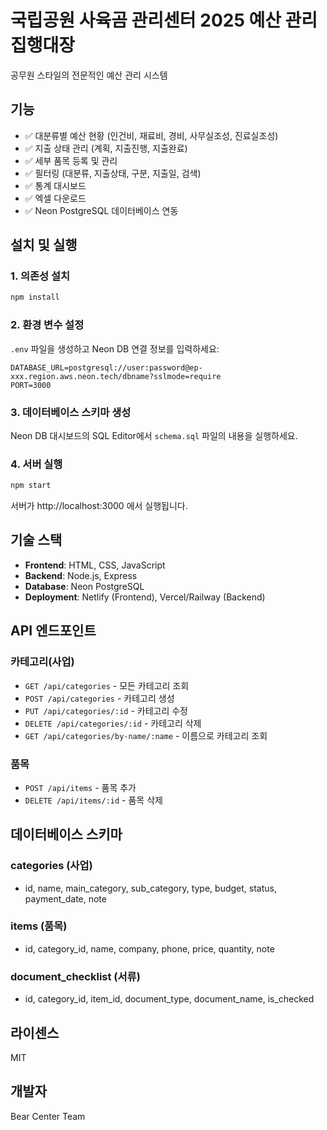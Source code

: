 # 국립공원 사육곰 관리센터 2025 예산 관리집행대장

공무원 스타일의 전문적인 예산 관리 시스템

## 기능

- ✅ 대분류별 예산 현황 (인건비, 재료비, 경비, 사무실조성, 진료실조성)
- ✅ 지출 상태 관리 (계획, 지출진행, 지출완료)
- ✅ 세부 품목 등록 및 관리
- ✅ 필터링 (대분류, 지출상태, 구분, 지출일, 검색)
- ✅ 통계 대시보드
- ✅ 엑셀 다운로드
- ✅ Neon PostgreSQL 데이터베이스 연동

## 설치 및 실행

### 1. 의존성 설치

```bash
npm install
```

### 2. 환경 변수 설정

`.env` 파일을 생성하고 Neon DB 연결 정보를 입력하세요:

```env
DATABASE_URL=postgresql://user:password@ep-xxx.region.aws.neon.tech/dbname?sslmode=require
PORT=3000
```

### 3. 데이터베이스 스키마 생성

Neon DB 대시보드의 SQL Editor에서 `schema.sql` 파일의 내용을 실행하세요.

### 4. 서버 실행

```bash
npm start
```

서버가 http://localhost:3000 에서 실행됩니다.

## 기술 스택

- **Frontend**: HTML, CSS, JavaScript
- **Backend**: Node.js, Express
- **Database**: Neon PostgreSQL
- **Deployment**: Netlify (Frontend), Vercel/Railway (Backend)

## API 엔드포인트

### 카테고리(사업)

- `GET /api/categories` - 모든 카테고리 조회
- `POST /api/categories` - 카테고리 생성
- `PUT /api/categories/:id` - 카테고리 수정
- `DELETE /api/categories/:id` - 카테고리 삭제
- `GET /api/categories/by-name/:name` - 이름으로 카테고리 조회

### 품목

- `POST /api/items` - 품목 추가
- `DELETE /api/items/:id` - 품목 삭제

## 데이터베이스 스키마

### categories (사업)
- id, name, main_category, sub_category, type, budget, status, payment_date, note

### items (품목)
- id, category_id, name, company, phone, price, quantity, note

### document_checklist (서류)
- id, category_id, item_id, document_type, document_name, is_checked

## 라이센스

MIT

## 개발자

Bear Center Team
